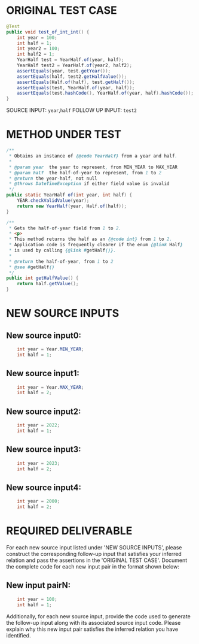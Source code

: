 # ORIGINAL TEST CASE
```java
@Test
public void test_of_int_int() {
    int year = 100;
    int half = 1;
    int year2 = 100;
    int half2 = 1;
    YearHalf test = YearHalf.of(year, half);
    YearHalf test2 = YearHalf.of(year2, half2);
    assertEquals(year, test.getYear());
    assertEquals(half, test2.getHalfValue());
    assertEquals(Half.of(half), test.getHalf());
    assertEquals(test, YearHalf.of(year, half));
    assertEquals(test.hashCode(), YearHalf.of(year, half).hashCode());
}

```
SOURCE INPUT: `year`,`half`
FOLLOW UP INPUT: `test2`


# METHOD UNDER TEST
```java
/**
 * Obtains an instance of {@code YearHalf} from a year and half.
 *
 * @param year  the year to represent, from MIN_YEAR to MAX_YEAR
 * @param half  the half-of-year to represent, from 1 to 2
 * @return the year-half, not null
 * @throws DateTimeException if either field value is invalid
 */
public static YearHalf of(int year, int half) {
    YEAR.checkValidValue(year);
    return new YearHalf(year, Half.of(half));
}

/**
 * Gets the half-of-year field from 1 to 2.
 * <p>
 * This method returns the half as an {@code int} from 1 to 2.
 * Application code is frequently clearer if the enum {@link Half}
 * is used by calling {@link #getHalf()}.
 *
 * @return the half-of-year, from 1 to 2
 * @see #getHalf()
 */
public int getHalfValue() {
    return half.getValue();
}

```


# NEW SOURCE INPUTS
## New source input0:
```java
    int year = Year.MIN_YEAR;
    int half = 1;
```

## New source input1:
```java
    int year = Year.MAX_YEAR;
    int half = 2;
```

## New source input2:
```java
    int year = 2022;
    int half = 1;
```

## New source input3:
```java
    int year = 2023;
    int half = 2;
```

## New source input4:
```java
    int year = 2000;
    int half = 2;
```



# REQUIRED DELIVERABLE
For each new source input listed under 'NEW SOURCE INPUTS', please construct the corresponding follow-up input that satisfies your inferred relation and pass the assertions in the 'ORIGINAL TEST CASE'. Document the complete code for each new input pair in the format shown below:
## New input pairN:
```java
    int year = 100;
    int half = 1;
```

Additionally, for each new source input, provide the code used to generate the follow-up input along with its associated source input code. Please explain why this new input pair satisfies the inferred relation you have identified.